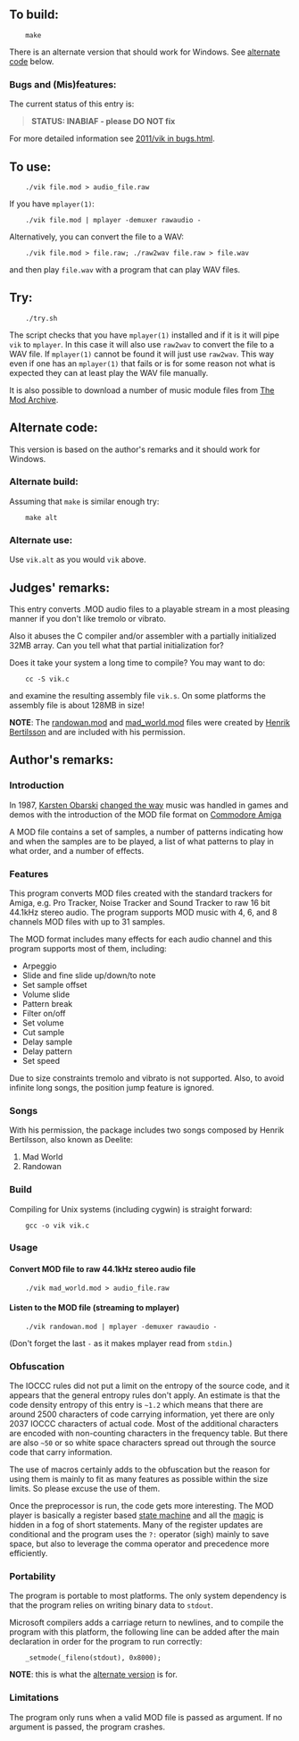 ## To build:

``` <!---sh-->
    make
```

There is an alternate version that should work for Windows. See [alternate
code](#alternate-code) below.


### Bugs and (Mis)features:

The current status of this entry is:

> **STATUS: INABIAF - please DO NOT fix**

For more detailed information see [2011/vik in bugs.html](../../bugs.html#2011_vik).


## To use:

``` <!---sh-->
    ./vik file.mod > audio_file.raw
```

If you have `mplayer(1)`:


``` <!---sh-->
    ./vik file.mod | mplayer -demuxer rawaudio -
```

Alternatively, you can convert the file to a WAV:

``` <!---sh-->
    ./vik file.mod > file.raw; ./raw2wav file.raw > file.wav
```

and then play `file.wav` with a program that can play WAV files.


## Try:

``` <!---sh-->
    ./try.sh
```

The script checks that you have `mplayer(1)` installed and if it is it will pipe
`vik` to `mplayer`. In this case it will also use `raw2wav` to convert the file
to a WAV file. If `mplayer(1)` cannot be found it will just use `raw2wav`. This
way even if one has an `mplayer(1)` that fails or is for some reason not what is
expected they can at least play the WAV file manually.

It is also possible to download a number of music module files from [The Mod
Archive](http://modarchive.org).


## Alternate code:

This version is based on the author's remarks and it should work for Windows.


### Alternate build:

Assuming that `make` is similar enough try:

``` <!---sh-->
    make alt
```


### Alternate use:

Use `vik.alt` as you would `vik` above.


## Judges' remarks:

This entry converts .MOD audio files to a playable stream
in a most pleasing manner if you don't like tremolo or vibrato.

Also it abuses the C compiler and/or assembler with a partially
initialized 32MB array. Can you tell what that partial
initialization for?

Does it take your system a long time to compile?  You may want to do:

``` <!---sh-->
    cc -S vik.c
```

and examine the resulting assembly file `vik.s`.  On some platforms
the assembly file is about 128MB in size!

**NOTE**: The [randowan.mod](%%REPO_URL%%/2011/vik/randowan.mod) and [mad_world.mod](%%REPO_URL%%/2011/vik/mad_world.mod) files were
created by [Henrik Bertilsson](http://www.translucentboy.com) and are included
with his permission.


## Author's remarks:

### Introduction

In 1987, [Karsten
Obarski](http://www.vgmpf.com/Wiki/index.php?title=Karsten_Obarski) [changed the
way](https://en.wikipedia.org/wiki/Ultimate_Soundtracker) music was handled in games and
demos with the introduction of the MOD file format on [Commodore
Amiga](https://en.wikipedia.org/wiki/Amiga)

A MOD file contains a set of samples, a number of patterns indicating how and
when the samples are to be played, a list of what patterns to play in what
order, and a number of effects.


### Features

This program converts MOD files created  with the standard trackers for
Amiga, e.g. Pro Tracker, Noise Tracker and Sound Tracker to raw 16 bit
44.1kHz stereo audio. The program supports MOD music with 4, 6, and 8
channels MOD files with up to 31 samples.

The MOD format includes many effects for each audio channel and this
program supports most of them, including:

* Arpeggio
* Slide and fine slide up/down/to note
* Set sample offset
* Volume slide
* Pattern break
* Filter on/off
* Set volume
* Cut sample
* Delay sample
* Delay pattern
* Set speed

Due to size constraints tremolo and vibrato is not supported. Also, to
avoid infinite long songs, the position jump feature is ignored.


### Songs

With his permission, the package includes two songs composed by Henrik
Bertilsson, also known as Deelite:

1. Mad World
2. Randowan


### Build

Compiling for Unix systems (including cygwin) is straight forward:

``` <!---sh-->
    gcc -o vik vik.c
```

### Usage


#### Convert MOD file to raw 44.1kHz stereo audio file

``` <!---sh-->
    ./vik mad_world.mod > audio_file.raw
```

#### Listen to the MOD file (streaming to mplayer)

``` <!---sh-->
    ./vik randowan.mod | mplayer -demuxer rawaudio -
```

(Don't forget the last `-` as it makes mplayer read from `stdin`.)


### Obfuscation

The IOCCC rules did not put a limit on the entropy of the source code,
and it appears that the general entropy rules don't apply. An estimate
is that the code density entropy of this entry is `~1.2` which means that
there are around 2500 characters of code carrying information, yet there
are only 2037 IOCCC characters of actual code. Most of the additional
characters are encoded with non-counting characters in the frequency
table. But there are also `~50` or so white space characters spread out
through the source code that carry information.

The use of macros certainly adds to the obfuscation but the reason for
using them is mainly to fit as many features as possible within the size
limits. So please excuse the use of them.

Once the preprocessor is run, the code gets more interesting. The MOD player is
basically a register based [state
machine](https://en.wikipedia.org/wiki/Finite-state_machine) and all the
[magic][] is hidden in a fog of short statements. Many of the register updates
are conditional and the program uses the `?:` operator (sigh) mainly to save
space, but also to leverage the comma operator and precedence more efficiently.


[magic]: https://en.wikipedia.org/wiki/Magic_(programming)#Variants


### Portability

The program is portable to most platforms. The only system dependency is
that the program relies on writing binary data to `stdout`.

Microsoft compilers adds a carriage return to newlines, and to compile
the program with this platform, the following line can be added after
the main declaration in order for the program to run correctly:

``` <!---c-->
    _setmode(_fileno(stdout), 0x8000);
```

**NOTE**: this is what the [alternate version](#alternate-code) is for.


### Limitations

The program only runs when a valid MOD file is passed as argument. If
no argument is passed, the program crashes.


<!--

    Copyright © 1984-2024 by Landon Curt Noll. All Rights Reserved.

    You are free to share and adapt this file under the terms of this license:

        Creative Commons Attribution-ShareAlike 4.0 International (CC BY-SA 4.0)

    For more information, see:

        https://creativecommons.org/licenses/by-sa/4.0/

-->
